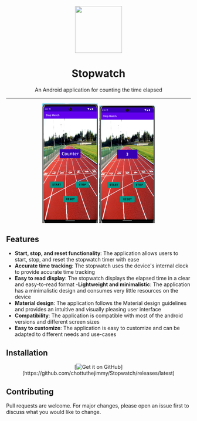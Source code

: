 <div align="center">
    <img src="https://developer.android.com/static/images/brand/Android_Robot.svg" width="128" height="128" style="display: block; margin: 0 auto"/>
    <h1>Stopwatch</h1>
    <p>An Android application for counting the time elapsed</p>
</div>

---

<p align="center">
  <img src="app\screenshots\1.png" width="30%" />
  <img src="app\screenshots\2.png" width="30%" />
</p>

## Features
- **Start, stop, and reset functionality**: The application allows users to start, stop, and reset the stopwatch timer with ease
- **Accurate time tracking**: The stopwatch uses the device's internal clock to provide accurate time tracking
- **Easy to read display**: The stopwatch displays the elapsed time in a clear and easy-to-read format
-**Lightweight and minimalistic**: The application has a minimalistic design and consumes very little resources on the device
- **Material design**: The application follows the Material design guidelines and provides an intuitive and visually pleasing user interface
- **Compatibility**: The application is compatible with most of the android versions and different screen sizes
- **Easy to customize**: The application is easy to customize and can be adapted to different needs and use-cases

## Installation

<div align="center">[<img src="https://github.com/machiav3lli/oandbackupx/blob/034b226cea5c1b30eb4f6a6f313e4dadcbb0ece4/badge_github.png"
    alt="Get it on GitHub"height="80">](https://github.com/chottuthejimmy/Stopwatch/releases/latest)</div>

## Contributing
Pull requests are welcome. For major changes, please open an issue first to discuss what you would like to change.